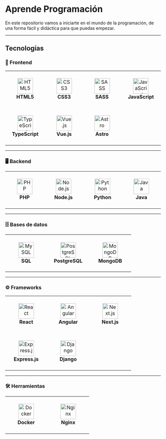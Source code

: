 # Aprende Programación

En este repositorio vamos a iniciarte en el mundo de la programación, de una forma fácil y didáctica para que puedas empezar.

---

## Tecnologías

### 🎨 Frontend

<table>
  <tr>
    <td align="center" width="120" height="120">
      <a href="./HTML5/README.md">
        <img src="https://cdn.jsdelivr.net/gh/devicons/devicon/icons/html5/html5-original.svg" alt="HTML5" width="50"/>
        <br/>
      </a>
      <strong>HTML5</strong>
    </td>
    <td align="center" width="120" height="120">
      <img src="https://cdn.jsdelivr.net/gh/devicons/devicon/icons/css3/css3-original.svg" alt="CSS3" width="50"/>
      <br/>
      <strong>CSS3</strong>
    </td>
    <td align="center" width="120" height="120">
      <img src="https://cdn.jsdelivr.net/gh/devicons/devicon/icons/sass/sass-original.svg" alt="SASS" width="50"/>
      <br/>
      <strong>SASS</strong>
    </td>
    <td align="center" width="120" height="120">
      <img src="https://cdn.jsdelivr.net/gh/devicons/devicon/icons/javascript/javascript-original.svg" alt="JavaScript" width="50"/>
      <br/>
      <strong>JavaScript</strong>
    </td>
  </tr>
  <tr>
    <td align="center" width="120" height="120">
      <img src="https://cdn.jsdelivr.net/gh/devicons/devicon/icons/typescript/typescript-original.svg" alt="TypeScript" width="50"/>
      <br/>
      <strong>TypeScript</strong>
    </td>
    <td align="center" width="120" height="120">
      <img src="https://cdn.jsdelivr.net/gh/devicons/devicon/icons/vuejs/vuejs-original.svg" alt="Vue.js" width="50"/>
      <br/>
      <strong>Vue.js</strong>
    </td>
    <td align="center" width="120" height="120">
      <img src="https://cdn.jsdelivr.net/gh/devicons/devicon/icons/astro/astro-original.svg" alt="Astro" width="50"/>
      <br/>
      <strong>Astro</strong>
    </td>
  </tr>
</table>

---

### 🖥️ Backend

<table>
  <tr>
    <td align="center" width="120" height="120">
      <img src="https://cdn.jsdelivr.net/gh/devicons/devicon/icons/php/php-original.svg" alt="PHP" width="50"/>
      <br/>
      <strong>PHP</strong>
    </td>
    <td align="center" width="120" height="120">
      <img src="https://cdn.jsdelivr.net/gh/devicons/devicon/icons/nodejs/nodejs-original.svg" alt="Node.js" width="50"/>
      <br/>
      <strong>Node.js</strong>
    </td>
    <td align="center" width="120" height="120">
      <img src="https://cdn.jsdelivr.net/gh/devicons/devicon/icons/python/python-original.svg" alt="Python" width="50"/>
      <br/>
      <strong>Python</strong>
    </td>
    <td align="center" width="120" height="120">
      <img src="https://cdn.jsdelivr.net/gh/devicons/devicon/icons/java/java-original.svg" alt="Java" width="50"/>
      <br/>
      <strong>Java</strong>
    </td>
  </tr>
</table>

---

### 🗄️ Bases de datos

<table>
  <tr>
    <td align="center" width="120" height="120">
      <img src="https://cdn.jsdelivr.net/gh/devicons/devicon/icons/mysql/mysql-original.svg" alt="MySQL" width="50"/>
      <br/>
      <strong>SQL</strong>
    </td>
    <td align="center" width="120" height="120">
      <img src="https://cdn.jsdelivr.net/gh/devicons/devicon/icons/postgresql/postgresql-original.svg" alt="PostgreSQL" width="50"/>
      <br/>
      <strong>PostgreSQL</strong>
    </td>
    <td align="center" width="120" height="120">
      <img src="https://cdn.jsdelivr.net/gh/devicons/devicon/icons/mongodb/mongodb-original.svg" alt="MongoDB" width="50"/>
      <br/>
      <strong>MongoDB</strong>
    </td>
  </tr>
</table>

---

### ⚙️ Frameworks

<table>
  <tr>
    <td align="center" width="120" height="120">
      <a href="./REACT/README.md">
        <img src="https://upload.wikimedia.org/wikipedia/commons/a/a7/React-icon.svg" alt="React" width="50"/>
        <br/>
      </a>
      <strong>React</strong>
    </td>
    <td align="center" width="120" height="120">
      <a href="./Angular/README.md">
        <img src="https://angular.io/assets/images/logos/angular/angular.svg" alt="Angular" width="50"/>
        <br/>
      </a>
      <strong>Angular</strong>
    </td>
    <td align="center" width="120" height="120">
      <img src="https://cdn.jsdelivr.net/gh/devicons/devicon/icons/nextjs/nextjs-original.svg" alt="Next.js" width="50"/>
      <br/>
      <strong>Next.js</strong>
    </td>
  </tr>
  <tr>
    <td align="center" width="120" height="120">
      <img src="https://cdn.jsdelivr.net/gh/devicons/devicon/icons/express/express-original.svg" alt="Express.js" width="50"/>
      <br/>
      <strong>Express.js</strong>
    </td>
    <td align="center" width="120" height="120">
      <img src="https://cdn.jsdelivr.net/gh/devicons/devicon/icons/django/django-plain.svg" alt="Django" width="50"/>
      <br/>
      <strong>Django</strong>
    </td>
  </tr>
</table>

---

### 🛠️ Herramientas

<table>
  <tr>
    <td align="center" width="120" height="120">
      <img src="https://cdn.jsdelivr.net/gh/devicons/devicon/icons/docker/docker-original.svg" alt="Docker" width="50"/>
      <br/>
      <strong>Docker</strong>
    </td>
    <td align="center" width="120" height="120">
      <img src="https://cdn.jsdelivr.net/gh/devicons/devicon/icons/nginx/nginx-original.svg" alt="Nginx" width="50"/>
      <br/>
      <strong>Nginx</strong>
    </td>
  </tr>
</table>





